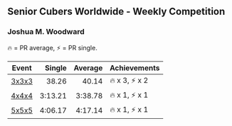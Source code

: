 ## Senior Cubers Worldwide - Weekly Competition
### Joshua M. Woodward

🔥 = PR average, ⚡ = PR single.

| Event | Single | Average | Achievements|
| -- | --: | --: | :-- |
| [3x3x3](joshua_m_woodward/333.md) | 38.26 | 40.14 | 🔥 x 3, ⚡ x 2 |
| [4x4x4](joshua_m_woodward/444.md) | 3:13.21 | 3:38.78 | 🔥 x 1, ⚡ x 1 |
| [5x5x5](joshua_m_woodward/555.md) | 4:06.17 | 4:17.14 | 🔥 x 1, ⚡ x 1 |

<!-- Global site tag (gtag.js) - Google Analytics -->
<script async src="https://www.googletagmanager.com/gtag/js?id=UA-86348435-3"></script>
<script>window.dataLayer = window.dataLayer || []; function gtag() {dataLayer.push(arguments);} gtag('js', new Date()); gtag('config', 'UA-86348435-3');</script>
